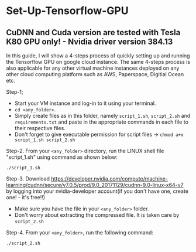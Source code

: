 # Set-Up-Tensorflow-GPU
## CuDNN and Cuda version are tested with Tesla K80 GPU only! - Nvidia driver version 384.13

In this guide, I will show a 4-steps process of quickly setting up and running the Tensorflow GPU on google cloud instance. The same 4-steps process is also applicable for any other virtual machine instances deployed on any other cloud computing platform such as AWS, Paperspace, Digitial Ocean etc.

Step-1;
- Start your VM instance and log-in to it using your terminal.
- `cd <any_folder>`.
- Simply create files as in this folder, namely `script_1.sh`, `script_2.sh` and `requirements.txt` and paste in the appropriate commands in each file to their respective files.
- Don't forget to give executable permission for script files -> `chmod a+x script_1.sh script_2.sh`

Step-2. From your `<any_folder>` directory, run the LINUX shell file "script_1.sh" using command as shown below:

`./script_1.sh`

Step-3. Download https://developer.nvidia.com/compute/machine-learning/cudnn/secure/v7.0.5/prod/9.0_20171129/cudnn-9.0-linux-x64-v7 by logging into your nvidia-developer account(if you don't have one, create one! - it's free!!)
- Make sure you have the file in your `<any_folder>` folder.
- Don't worry about extracting the compressed file. It is taken care by `script_2.sh`

Step-4. From your `<any_folder>`, run the following command:

`./script_2.sh`
